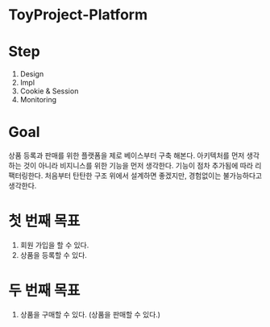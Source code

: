 # ToyProject-Platform

# Step
1. Design
2. Impl
3. Cookie & Session
4. Monitoring



# Goal
상품 등록과 판매를 위한 플랫폼을 제로 베이스부터 구축 해본다. 아키텍처를 먼저 생각하는 것이 아니라 비지니스를 위한 기능을 먼저 생각한다. 기능이 점차 추가됨에 따라 리팩터링한다.
처음부터 탄탄한 구조 위에서 설계하면 좋겠지만, 경험없이는 불가능하다고 생각한다.


# 첫 번째 목표
1. 회원 가입을 할 수 있다.
2. 상품을 등록할 수 있다.

# 두 번째 목표
1. 상품을 구매할 수 있다. (상품을 판매할 수 있다.)

